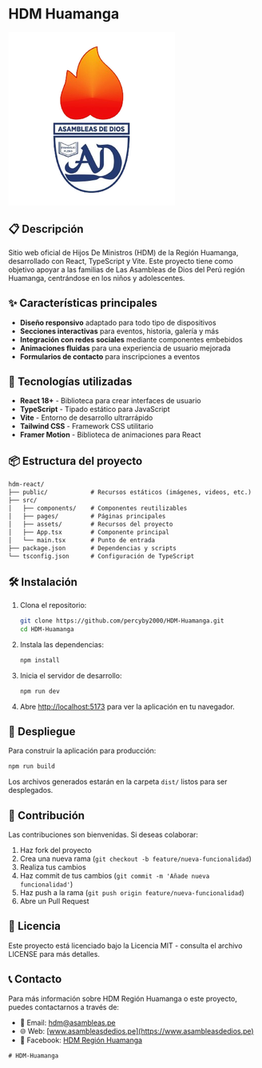 # HDM Huamanga

![Logo HDM](public/img/Logo-asambleas.png)

## 📋 Descripción

Sitio web oficial de Hijos De Ministros (HDM) de la Región Huamanga, desarrollado con React, TypeScript y Vite. Este proyecto tiene como objetivo apoyar a las familias de Las Asambleas de Dios del Perú región Huamanga, centrándose en los niños y adolescentes.

## ✨ Características principales

- **Diseño responsivo** adaptado para todo tipo de dispositivos
- **Secciones interactivas** para eventos, historia, galería y más
- **Integración con redes sociales** mediante componentes embebidos
- **Animaciones fluidas** para una experiencia de usuario mejorada
- **Formularios de contacto** para inscripciones a eventos

## 🚀 Tecnologías utilizadas

- **React 18+** - Biblioteca para crear interfaces de usuario
- **TypeScript** - Tipado estático para JavaScript
- **Vite** - Entorno de desarrollo ultrarrápido
- **Tailwind CSS** - Framework CSS utilitario
- **Framer Motion** - Biblioteca de animaciones para React

## 📦 Estructura del proyecto

```
hdm-react/
├── public/            # Recursos estáticos (imágenes, videos, etc.)
├── src/
│   ├── components/    # Componentes reutilizables
│   ├── pages/         # Páginas principales
│   ├── assets/        # Recursos del proyecto
│   ├── App.tsx        # Componente principal
│   └── main.tsx       # Punto de entrada
├── package.json       # Dependencias y scripts
└── tsconfig.json      # Configuración de TypeScript
```

## 🛠️ Instalación

1. Clona el repositorio:
   ```bash
   git clone https://github.com/percyby2000/HDM-Huamanga.git
   cd HDM-Huamanga
   ```

2. Instala las dependencias:
   ```bash
   npm install
   ```

3. Inicia el servidor de desarrollo:
   ```bash
   npm run dev
   ```

4. Abre [http://localhost:5173](http://localhost:5173) para ver la aplicación en tu navegador.

## 🔄 Despliegue

Para construir la aplicación para producción:

```bash
npm run build
```

Los archivos generados estarán en la carpeta `dist/` listos para ser desplegados.

## 👥 Contribución

Las contribuciones son bienvenidas. Si deseas colaborar:

1. Haz fork del proyecto
2. Crea una nueva rama (`git checkout -b feature/nueva-funcionalidad`)
3. Realiza tus cambios
4. Haz commit de tus cambios (`git commit -m 'Añade nueva funcionalidad'`)
5. Haz push a la rama (`git push origin feature/nueva-funcionalidad`)
6. Abre un Pull Request

## 📄 Licencia

Este proyecto está licenciado bajo la Licencia MIT - consulta el archivo LICENSE para más detalles.

## 📞 Contacto

Para más información sobre HDM Región Huamanga o este proyecto, puedes contactarnos a través de:

- 📧 Email: [hdm@asambleas.pe](mailto:hdm@asambleas.pe)
- 🌐 Web: [www.asambleasdedios.pe](https://www.asambleasdedios.pe)
- 📱 Facebook: [HDM Región Huamanga](https://www.facebook.com/hdmhuamanga)
```
# HDM-Huamanga

